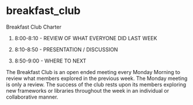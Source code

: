 # breakfast_club

Breakfast Club Charter

1. 8:00-8:10 - REVIEW OF WHAT EVERYONE DID LAST WEEK

2. 8:10-8:50 - PRESENTATION / DISCUSSION

3. 8:50-9:00 - WHERE TO NEXT

The Breakfast Club is an open ended meeting every Monday Morning to review what members explored in the previous week.  The Monday meeting is only a review.  The success of the club rests upon its members exploring new frameworks or libraries throughout the week in an individual or collaborative manner.

